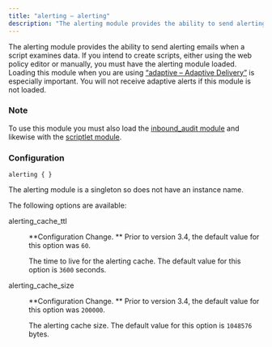 ```yaml
---
title: "alerting – alerting"
description: "The alerting module provides the ability to send alerting emails when a script examines data If you intend to create scripts either using the web policy editor or manually you must have the alerting module loaded Loading this module when you are using Section 14 2 adaptive Adaptive Delivery is..."
---
```


<a name="idp17566608"></a> 

The alerting module provides the ability to send alerting emails when a script examines data. If you intend to create scripts, either using the web policy editor or manually, you must have the alerting module loaded. Loading this module when you are using [“adaptive – Adaptive Delivery”](/momentum/3/3-reference/3-reference-modules-adaptive) is especially important. You will not receive adaptive alerts if this module is not loaded.

### Note

To use this module you must also load the [inbound_audit module](/momentum/3/3-reference/3-reference-modules-inbound-audit) and likewise with the [scriptlet module](/momentum/3/3-reference/3-reference-modules-scriptlet).

### <a name="modules.alertingconfiguration"></a> Configuration

`alerting { }`

The alerting module is a singleton so does not have an instance name.

The following options are available:

<dl class="variablelist">

<dt>alerting_cache_ttl</dt>

<dd>

**Configuration Change. ** Prior to version 3.4, the default value for this option was `60`.

The time to live for the alerting cache. The default value for this option is `3600` seconds.

</dd>

<dt>alerting_cache_size</dt>

<dd>

**Configuration Change. ** Prior to version 3.4, the default value for this option was `200000`.

The alerting cache size. The default value for this option is `1048576` bytes.

</dd>

</dl>